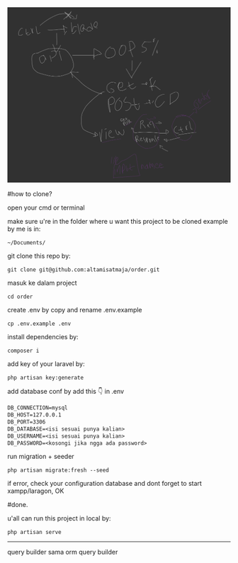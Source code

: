 <img src="https://github.com/altamisatmaja/order/blob/main/image.png" alt="">



#how to clone?

open your cmd or terminal

make sure u're in the folder where u want this project to be cloned
example by me is in:

```
~/Documents/
```

git clone this repo by:

```
git clone git@github.com:altamisatmaja/order.git
```

masuk ke dalam project

```
cd order
```

create .env by copy and rename .env.example

```
cp .env.example .env
```

install dependencies by:

```
composer i
```

add key of your laravel by:

```
php artisan key:generate
```

add database conf by add this 👇 in .env

```
DB_CONNECTION=mysql
DB_HOST=127.0.0.1
DB_PORT=3306
DB_DATABASE=<isi sesuai punya kalian>
DB_USERNAME=<isi sesuai punya kalian>
DB_PASSWORD=<kosongi jika ngga ada password>
```

run migration + seeder

```
php artisan migrate:fresh --seed
```

if error, check your configuration database and dont forget to start xampp/laragon, OK

#done.

u'all can run this project in local by:

```
php artisan serve
```

---

query builder sama orm
query builder

<!-- cara atau teknik pengambilan sebuah data(mysql) menggunakan function/metode   -->
